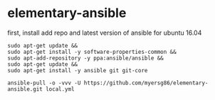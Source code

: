 # elementary-ansible

first, install add repo and latest version of ansible for ubuntu 16.04

```
sudo apt-get update &&
sudo apt-get install -y software-properties-common &&
sudo apt-add-repository -y ppa:ansible/ansible &&
sudo apt-get update &&
sudo apt-get install -y ansible git git-core
```

`ansible-pull -o -vvv -U https://github.com/myersg86/elementary-ansible.git local.yml`